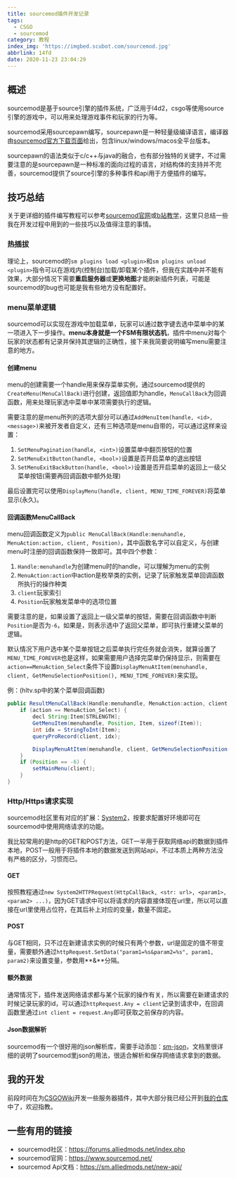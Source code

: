 ```yaml
---
title: sourcemod插件开发记录
tags:
  - CSGO
  - sourcemod
category: 教程
index_img: 'https://imgbed.scubot.com/sourcemod.jpg'
abbrlink: 14fd
date: 2020-11-23 23:04:29
---
```


## 概述

sourcemod是基于source引擎的插件系统，广泛用于l4d2，csgo等使用source引擎的游戏中，可以用来处理游戏事件和玩家的行为等。

sourcemod采用sourcepawn编写，sourcepawn是一种轻量级编译语言，编译器由[sourcemod官方下载页面](https://www.sourcemod.net/downloads.php?branch=stable)给出，包含linux/windows/macos全平台版本。

sourcepawn的语法类似于c/c++与java的融合，也有部分独特的关键字，不过需要注意的是sourcepawn是一种标准的面向过程的语言，对结构体的支持并不完善，sourcemod提供了source引擎的多种事件和api用于方便插件的编写。

<!--more-->

## 技巧总结

关于更详细的插件编写教程可以参考[sourcemod官网](https://www.sourcemod.net/)或[b站教学](https://www.bilibili.com/video/BV1Pb411E7W6)，这里只总结一些我在开发过程中用到的一些技巧以及值得注意的事情。

### 热插拔

理论上，sourcemod的`sm plugins load <plugin>`和`sm plugins unload <plugin>`指令可以在游戏内(控制台)加载/卸载某个插件，但我在实践中并不能有效果，大部分情况下需要**重启服务器**或**更换地图**才能刷新插件列表，可能是sourcemod的bug也可能是我有些地方没有配置好。

### menu菜单逻辑

sourcemod可以实现在游戏中加载菜单，玩家可以通过数字键去选中菜单中的某一项进入下一步操作。**menu本身就是一个FSM有限状态机**，插件中menu对每个玩家的状态都有记录并保持其逻辑的正确性，接下来我简要说明编写menu需要注意的地方。

#### 创建menu

menu的创建需要一个handle用来保存菜单实例，通过sourcemod提供的`CreateMenu(MenuCallBack)`进行创建，返回值即为handle，`MenuCallBack`为回调函数，用来处理玩家选中菜单中某项需要执行的逻辑。

需要注意的是menu所列的选项大部分可以通过`AddMenuItem(handle, <id>, <message>)`来被开发者自定义，还有三种选项是menu自带的，可以通过这样来设置：

1. `SetMenuPagination(handle, <int>)`设置菜单中翻页按钮的位置
2. `SetMenuExitButton(handle, <bool>)`设置是否开启菜单的退出按钮
3. `SetMenuExitBackButton(handle, <bool>)`设置是否开启菜单的返回上一级父菜单按钮(需要再回调函数中额外处理)

最后设置完可以使用`DisplayMenu(handle, client, MENU_TIME_FOREVER)`将菜单显示(永久)。

#### 回调函数MenuCallBack

menu回调函数定义为`public MenuCallBack(Handle:menuhandle, MenuAction:action, client, Position)`，其中函数名字可以自定义，与创建menu时注册的回调函数保持一致即可。其中四个参数：

1. `Handle:menuhandle`为创建menu时的handle，可以理解为menu的实例
2. `MenuAction:action`中action是枚举类的实例，记录了玩家触发菜单回调函数所执行的操作种类
3. `client`玩家索引
4. `Position`玩家触发菜单中的选项位置

需要注意的是，如果设置了返回上一级父菜单的按钮，需要在回调函数中判断`Position`是否为`-6`，如果是，则表示选中了返回父菜单，即可执行重建父菜单的逻辑。

默认情况下用户选中某个菜单按钮之后菜单执行完任务就会消失，就算设置了`MENU_TIME_FOREVER`也是这样，如果需要用户选择完菜单仍保持显示，则需要在`action==MenuAction_Select`条件下设置`DisplayMenuAtItem(menuhandle, client, GetMenuSelectionPosition(), MENU_TIME_FOREVER)`来实现。

例：(hltv.sp中的某个菜单回调函数)

```java
public ResultMenuCallBack(Handle:menuhandle, MenuAction:action, client, Position) {
    if (action == MenuAction_Select) {
        decl String:Item[STRLENGTH];
        GetMenuItem(menuhandle, Position, Item, sizeof(Item));
        int idx = StringToInt(Item);
        queryProRecord(client, idx);

        DisplayMenuAtItem(menuhandle, client, GetMenuSelectionPosition(), MENU_TIME_FOREVER);
    }
    if (Position == -6) {
        setMainMenu(client);
    }
}
```

### Http/Https请求实现

sourcemod社区里有对应的扩展：[System2](https://forums.alliedmods.net/showthread.php?t=146019)，按要求配置好环境即可在sourcemod中使用网络请求的功能。

我比较常用的是http的GET和POST方法，GET一半用于获取网络api的数据到插件本地，POST一般用于将插件本地的数据发送到网站api，不过本质上两种方法没有严格的区分，习惯而已。

#### GET

按照教程通过`new System2HTTPRequest(HttpCallBack, <str: url>, <param1>, <param2> ...)`，因为GET请求中可以将请求的内容直接体现在url里，所以可以直接在url里使用占位符，在其后补上对应的变量，数量不固定。

#### POST

与GET相同，只不过在新建请求实例的时候只有两个参数，url是固定的值不带变量，需要额外通过`httpRequest.SetData("param1=%s&param2=%s", param1, param2)`来设置变量，参数用**&**分隔。

#### 额外数据

通常情况下，插件发送网络请求都与某个玩家的操作有关，所以需要在新建请求的时候记录玩家的id，可以通过`httpRequest.Any = client`记录到请求中，在回调函数里通过`int client = request.Any`即可获取之前保存的内容。

#### Json数据解析

sourcemod有一个很好用的json解析库，需要手动添加：[sm-json](https://github.com/clugg/sm-json)，文档里很详细的说明了sourcemod里json的用法，很适合解析和保存网络请求拿到的数据。

## 我的开发

前段时间在为[CSGOWiki](www.csgowiki.top)开发一些服务器插件，其中大部分我已经公开到[我的仓库](https://github.com/hx-w/CSGOWiki-Plugins)中了，欢迎指教。

## 一些有用的链接

- sourcemod社区：https://forums.alliedmods.net/index.php
- sourcemod官网：https://www.sourcemod.net/
- sourcemod Api文档：https://sm.alliedmods.net/new-api/